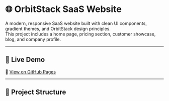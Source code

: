 # 🌐 OrbitStack SaaS Website

A modern, responsive SaaS website built with clean UI components, gradient themes, and OrbitStack design principles.  
This project includes a home page, pricing section, customer showcase, blog, and company profile.

---

## 🚀 Live Demo
🔗 [View on GitHub Pages](https://<YOUR_USERNAME>.github.io/<REPO_NAME>/)

---

## 📂 Project Structure


